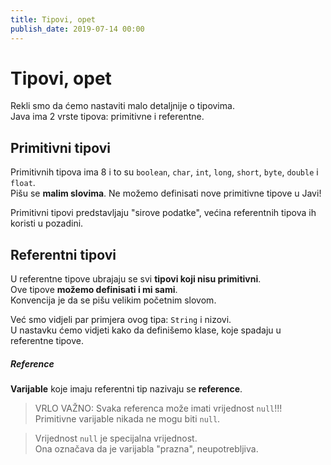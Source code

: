 ```yaml
---
title: Tipovi, opet
publish_date: 2019-07-14 00:00
---
```


# Tipovi, opet


Rekli smo da ćemo nastaviti malo detaljnije o tipovima.  
Java ima 2 vrste tipova: primitivne i referentne.  


## Primitivni tipovi

Primitivnih tipova ima 8 i to su  `boolean`, `char`, `int`, `long`, `short`, `byte`, `double` i `float`.  
Pišu se **malim slovima**. Ne možemo definisati nove primitivne tipove u Javi!

Primitivni tipovi predstavljaju "sirove podatke", većina referentnih tipova ih koristi u pozadini.



## Referentni tipovi

U referentne tipove ubrajaju se svi **tipovi koji nisu primitivni**.  
Ove tipove **možemo definisati i mi sami**.  
Konvencija je da se pišu velikim početnim slovom.

Već smo vidjeli par primjera ovog tipa: `String` i nizovi.  
U nastavku ćemo vidjeti kako da definišemo klase, koje spadaju u referentne tipove.

##### Reference
**Varijable** koje imaju referentni tip nazivaju se **reference**.  

> VRLO VAŽNO: Svaka referenca može imati vrijednost `null`!!!  
> Primitivne varijable nikada ne mogu biti `null`.

> Vrijednost `null` je specijalna vrijednost.  
> Ona označava da je varijabla "prazna", neupotrebljiva. 













